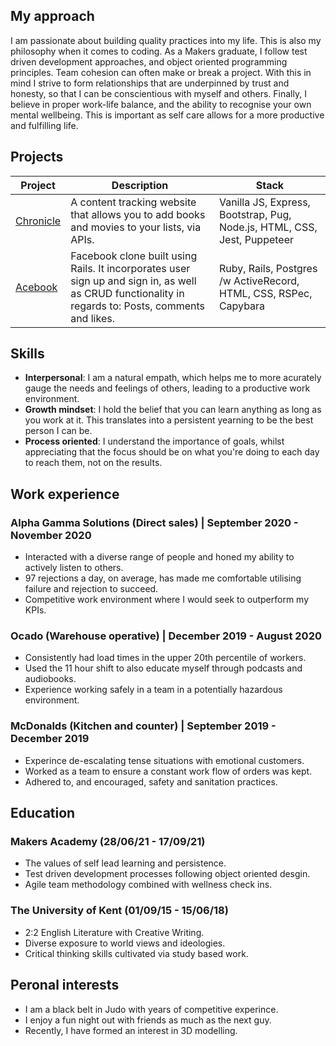 ## My approach

I am passionate about building quality practices into my life. This is also my philosophy when it comes to coding. As a Makers graduate, I follow test driven development approaches, and object oriented programming principles. Team cohesion can often make or break a project. With this in mind I strive to form relationships that are underpinned by trust and honesty, so that I can be conscientious with myself and others. Finally, I believe in proper work-life balance, and the ability to recognise your own mental wellbeing. This is important as self care allows for a more productive and fulfilling life. 

## Projects
Project | Description | Stack 
--- | --- | --- 
[Chronicle](https://github.com/William-Young-97/chronicle-content-tracker) | A content tracking website that allows you to add books and movies to your lists, via APIs.| Vanilla JS, Express, Bootstrap, Pug, Node.js, HTML, CSS, Jest, Puppeteer
[Acebook]( https://github.com/William-Young-97/acebook-danger-noodles) | Facebook clone built using Rails. It incorporates user sign up and sign in, as well as CRUD functionality in regards to: Posts, comments and likes.| Ruby, Rails,  Postgres /w ActiveRecord, HTML, CSS, RSPec, Capybara

## Skills
- **Interpersonal**: I am a natural empath, which helps me to more acurately gauge the needs and feelings of others, leading to a productive work environment.
- **Growth mindset**: I hold the belief that you can learn anything as long as you work at it. This translates into a persistent yearning to be the best person I can be.
- **Process oriented**: I understand the importance of goals, whilst appreciating that the focus should be on what you're doing to each day to reach them, not on the results.  

## Work experience
### Alpha Gamma Solutions (Direct sales) | September 2020 - November 2020
- Interacted with a diverse range of people and honed my ability to actively listen to others.
- 97 rejections a day, on average, has made me comfortable utilising failure and rejection to succeed.
- Competitive work environment where I would seek to outperform my KPIs.

### Ocado (Warehouse operative) | December 2019 - August 2020
- Consistently had load times in the upper 20th percentile of workers.
- Used the 11 hour shift to also educate myself through podcasts and audiobooks.
- Experience working safely in a team in a potentially hazardous environment.

### McDonalds (Kitchen and counter) | September 2019 - December 2019
- Experince de-escalating tense situations with emotional customers.
- Worked as a team to ensure a constant work flow of orders was kept.
- Adhered to, and encouraged, safety and sanitation practices.

## Education
### Makers Academy (28/06/21 - 17/09/21)
- The values of self lead learning and persistence.
- Test driven development processes following object oriented desgin.
- Agile team methodology combined with wellness check ins.

### The University of Kent (01/09/15 - 15/06/18)
- 2:2 English Literature with Creative Writing.
- Diverse exposure to world views and ideologies.
- Critical thinking skills cultivated via study based work.

## Peronal interests
- I am a black belt in Judo with years of competitive experince.
- I enjoy a fun night out with friends as much as the next guy.
- Recently, I have formed an interest in 3D modelling.
